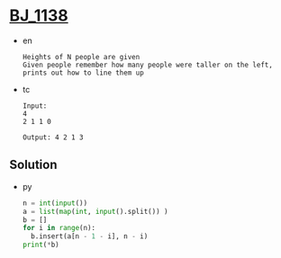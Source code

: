# [BJ_1138](https://acmicpc.net/problem/1138)

* en

  ```en
  Heights of N people are given
  Given people remember how many people were taller on the left, prints out how to line them up
  ```

* tc

  ```tc
  Input:
  4
  2 1 1 0

  Output: 4 2 1 3
  ```

## Solution

* py

  ```py
  n = int(input())
  a = list(map(int, input().split()) )
  b = []
  for i in range(n):
    b.insert(a[n - 1 - i], n - i)
  print(*b)
  ```
